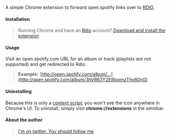 A simple Chrome extension to forward open.spotify links over to [RDIO](http://rdio.com).

#### Installation
> Running Chrome and have an [Rdio](http://rdio.com) account? [Download and install the extension](http://elihorne.com/rdify/)

#### Usage
Visit an open.spotify.com URL for an album or track (playlists are not supported) and get redirected to Rdio.

> **Example:** [http://open.spotify.com/album/...](http://open.spotify.com/album/3hVR63Y2ElBoxmzThy80nG)

#### Uninstalling
Because this is only a [content script](http://code.google.com/chrome/extensions/content_scripts.html), you won't see the icon anywhere in Chrome's UI. To uninstall, simply visit **chrome://extensions** in the omnibar.

#### About the author
> [I'm on twitter. You should follow me](http://twitter.com/elihorne).